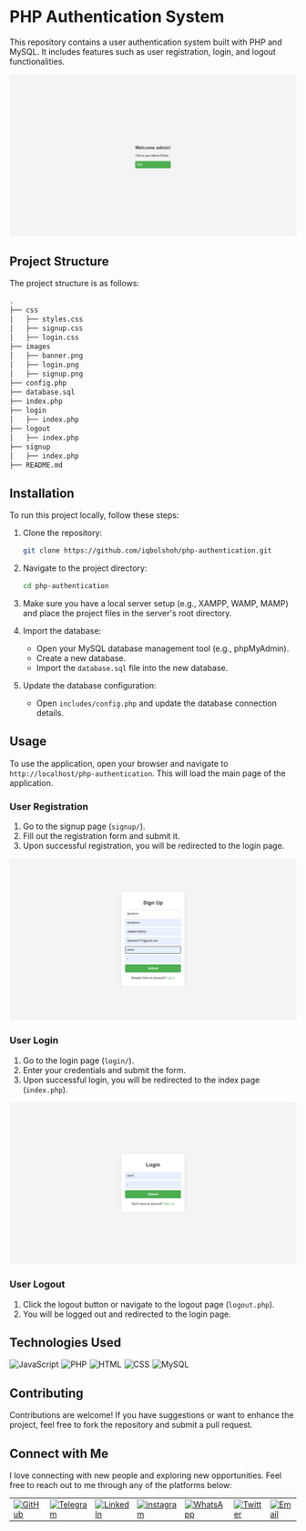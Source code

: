 # PHP Authentication System

This repository contains a user authentication system built with PHP and MySQL. It includes features such as user registration, login, and logout functionalities.

![Banner](images/banner.png)

## Project Structure

The project structure is as follows:

```
.
├── css
│   ├── styles.css
│   ├── signup.css
│   ├── login.css
├── images
│   ├── banner.png
│   ├── login.png
│   ├── signup.png
├── config.php
├── database.sql
├── index.php
├── login
│   ├── index.php
├── logout
│   ├── index.php
├── signup
│   ├── index.php
├── README.md
```

## Installation

To run this project locally, follow these steps:

1. Clone the repository:
   ```bash
   git clone https://github.com/iqbolshoh/php-authentication.git
   ```
2. Navigate to the project directory:
   ```bash
   cd php-authentication
   ```
3. Make sure you have a local server setup (e.g., XAMPP, WAMP, MAMP) and place the project files in the server's root directory.

4. Import the database:
   - Open your MySQL database management tool (e.g., phpMyAdmin).
   - Create a new database.
   - Import the `database.sql` file into the new database.

5. Update the database configuration:
   - Open `includes/config.php` and update the database connection details.

## Usage

To use the application, open your browser and navigate to `http://localhost/php-authentication`. This will load the main page of the application.

### User Registration

1. Go to the signup page (`signup/`).
2. Fill out the registration form and submit it.
3. Upon successful registration, you will be redirected to the login page.

![Signup](images/singup.png)

### User Login

1. Go to the login page (`login/`).
2. Enter your credentials and submit the form.
3. Upon successful login, you will be redirected to the index page (`index.php`).

![Login](images/login.png)

### User Logout

1. Click the logout button or navigate to the logout page (`logout.php`).
2. You will be logged out and redirected to the login page.

## Technologies Used

<div style="display: flex; flex-wrap: wrap; gap: 5px;">
    <img src="https://img.shields.io/badge/JavaScript-%23323330.svg?style=for-the-badge&logo=javascript&logoColor=%23F7DF1E"
        alt="JavaScript">
    <img src="https://img.shields.io/badge/PHP-%23777BB4.svg?style=for-the-badge&logo=php&logoColor=white" alt="PHP">
    <img src="https://img.shields.io/badge/HTML-%23F06529.svg?style=for-the-badge&logo=html5&logoColor=white"
        alt="HTML">
    <img src="https://img.shields.io/badge/CSS-%231572B6.svg?style=for-the-badge&logo=css3&logoColor=white" alt="CSS">
    <img src="https://img.shields.io/badge/MySQL-%234479A1.svg?style=for-the-badge&logo=mysql&logoColor=white"
        alt="MySQL">
</div>

## Contributing

Contributions are welcome! If you have suggestions or want to enhance the project, feel free to fork the repository and submit a pull request.

## Connect with Me

I love connecting with new people and exploring new opportunities. Feel free to reach out to me through any of the platforms below:

<table>
    <tr>
        <td>
            <a href="https://github.com/iqbolshoh">
                <img src="https://raw.githubusercontent.com/rahuldkjain/github-profile-readme-generator/master/src/images/icons/Social/github.svg"
                    height="48" width="48" alt="GitHub" />
            </a>
        </td>
        <td>
            <a href="https://t.me/iqbolshoh_777">
                <img src="https://github.com/gayanvoice/github-active-users-monitor/blob/master/public/images/icons/telegram.svg"
                    height="48" width="48" alt="Telegram" />
            </a>
        </td>
        <td>
            <a href="https://www.linkedin.com/in/iiqbolshoh/">
                <img src="https://github.com/gayanvoice/github-active-users-monitor/blob/master/public/images/icons/linkedin.svg"
                    height="48" width="48" alt="LinkedIn" />
            </a>
        </td>
        <td>
            <a href="https://instagram.com/iqbolshoh_777" target="blank"><img align="center"
                    src="https://raw.githubusercontent.com/rahuldkjain/github-profile-readme-generator/master/src/images/icons/Social/instagram.svg"
                    alt="instagram" height="48" width="48" /></a>
        </td>
        <td>
            <a href="https://wa.me/qr/22PVFQSMQQX4F1">
                <img src="https://github.com/gayanvoice/github-active-users-monitor/blob/master/public/images/icons/whatsapp.svg"
                    height="48" width="48" alt="WhatsApp" />
            </a>
        </td>
        <td>
            <a href="https://x.com/iqbolshoh_777">
                <img src="https://img.shields.io/badge/X-000000?style=for-the-badge&logo=x&logoColor=white" height="48"
                    width="48" alt="Twitter" />
            </a>
        </td>
        <td>
            <a href="mailto:iilhomjonov777@gmail.com">
                <img src="https://github.com/gayanvoice/github-active-users-monitor/blob/master/public/images/icons/gmail.svg"
                    height="48" width="48" alt="Email" />
            </a>
        </td>
    </tr>
</table>
